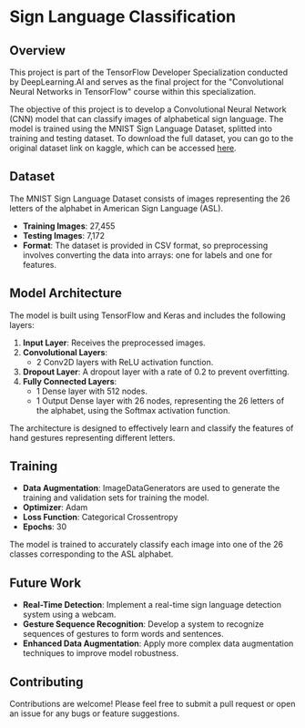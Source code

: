 # Sign Language Classification

## Overview

This project is part of the TensorFlow Developer Specialization conducted by DeepLearning.AI and serves as the final project for the "Convolutional Neural Networks in TensorFlow" course within this specialization.

The objective of this project is to develop a Convolutional Neural Network (CNN) model that can classify images of alphabetical sign language. The model is trained using the MNIST Sign Language Dataset, splitted into training and testing dataset. To download the full dataset, you can go to the original dataset link on kaggle, which can be accessed [here](https://www.kaggle.com/datasets/datamunge/sign-language-mnist).

## Dataset

The MNIST Sign Language Dataset consists of images representing the 26 letters of the alphabet in American Sign Language (ASL).

- **Training Images**: 27,455
- **Testing Images**: 7,172
- **Format**: The dataset is provided in CSV format, so preprocessing involves converting the data into arrays: one for labels and one for features.

## Model Architecture

The model is built using TensorFlow and Keras and includes the following layers:

1. **Input Layer**: Receives the preprocessed images.
2. **Convolutional Layers**: 
   - 2 Conv2D layers with ReLU activation function.
3. **Dropout Layer**: A dropout layer with a rate of 0.2 to prevent overfitting.
4. **Fully Connected Layers**: 
   - 1 Dense layer with 512 nodes.
   - 1 Output Dense layer with 26 nodes, representing the 26 letters of the alphabet, using the Softmax activation function.

The architecture is designed to effectively learn and classify the features of hand gestures representing different letters.

## Training

- **Data Augmentation**: ImageDataGenerators are used to generate the training and validation sets for training the model.
- **Optimizer**: Adam
- **Loss Function**: Categorical Crossentropy
- **Epochs**: 30

The model is trained to accurately classify each image into one of the 26 classes corresponding to the ASL alphabet.

## Future Work

- **Real-Time Detection**: Implement a real-time sign language detection system using a webcam.
- **Gesture Sequence Recognition**: Develop a system to recognize sequences of gestures to form words and sentences.
- **Enhanced Data Augmentation**: Apply more complex data augmentation techniques to improve model robustness.

## Contributing

Contributions are welcome! Please feel free to submit a pull request or open an issue for any bugs or feature suggestions.

